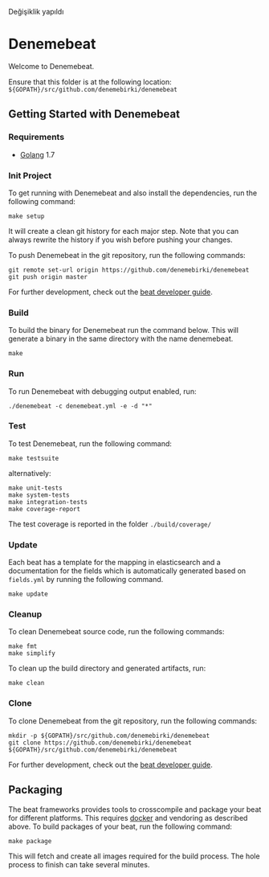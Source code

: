 Değişiklik yapıldı 
# Denemebeat


Welcome to Denemebeat.

Ensure that this folder is at the following location:
`${GOPATH}/src/github.com/denemebirki/denemebeat`

## Getting Started with Denemebeat

### Requirements

* [Golang](https://golang.org/dl/) 1.7

### Init Project
To get running with Denemebeat and also install the
dependencies, run the following command:

```
make setup
```

It will create a clean git history for each major step. Note that you can always rewrite the history if you wish before pushing your changes.

To push Denemebeat in the git repository, run the following commands:

```
git remote set-url origin https://github.com/denemebirki/denemebeat
git push origin master
```

For further development, check out the [beat developer guide](https://www.elastic.co/guide/en/beats/libbeat/current/new-beat.html).

### Build

To build the binary for Denemebeat run the command below. This will generate a binary
in the same directory with the name denemebeat.

```
make
```


### Run

To run Denemebeat with debugging output enabled, run:

```
./denemebeat -c denemebeat.yml -e -d "*"
```


### Test

To test Denemebeat, run the following command:

```
make testsuite
```

alternatively:
```
make unit-tests
make system-tests
make integration-tests
make coverage-report
```

The test coverage is reported in the folder `./build/coverage/`

### Update

Each beat has a template for the mapping in elasticsearch and a documentation for the fields
which is automatically generated based on `fields.yml` by running the following command.

```
make update
```


### Cleanup

To clean  Denemebeat source code, run the following commands:

```
make fmt
make simplify
```

To clean up the build directory and generated artifacts, run:

```
make clean
```


### Clone

To clone Denemebeat from the git repository, run the following commands:

```
mkdir -p ${GOPATH}/src/github.com/denemebirki/denemebeat
git clone https://github.com/denemebirki/denemebeat ${GOPATH}/src/github.com/denemebirki/denemebeat
```


For further development, check out the [beat developer guide](https://www.elastic.co/guide/en/beats/libbeat/current/new-beat.html).


## Packaging

The beat frameworks provides tools to crosscompile and package your beat for different platforms. This requires [docker](https://www.docker.com/) and vendoring as described above. To build packages of your beat, run the following command:

```
make package
```

This will fetch and create all images required for the build process. The hole process to finish can take several minutes.

